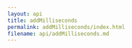 ```yaml
---
layout: api
title: addMilliseconds
permalink: addMilliseconds/index.html
filename: api/addMilliseconds.md
---
```

